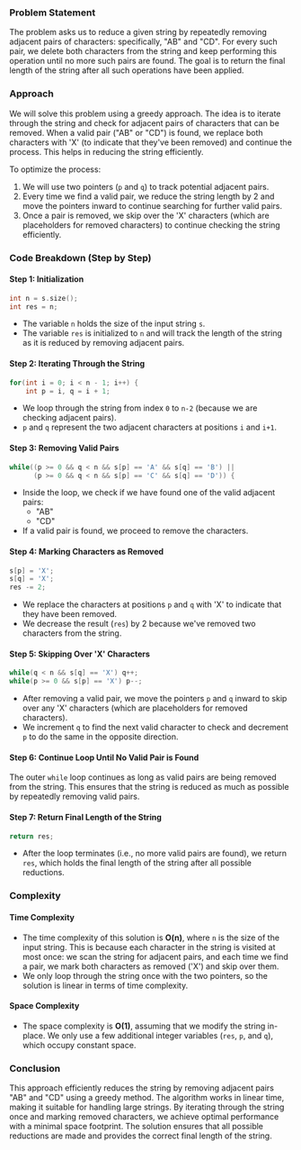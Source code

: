 ### Problem Statement

The problem asks us to reduce a given string by repeatedly removing adjacent pairs of characters: specifically, "AB" and "CD". For every such pair, we delete both characters from the string and keep performing this operation until no more such pairs are found. The goal is to return the final length of the string after all such operations have been applied.

### Approach

We will solve this problem using a greedy approach. The idea is to iterate through the string and check for adjacent pairs of characters that can be removed. When a valid pair ("AB" or "CD") is found, we replace both characters with 'X' (to indicate that they've been removed) and continue the process. This helps in reducing the string efficiently.

To optimize the process:
1. We will use two pointers (`p` and `q`) to track potential adjacent pairs.
2. Every time we find a valid pair, we reduce the string length by 2 and move the pointers inward to continue searching for further valid pairs.
3. Once a pair is removed, we skip over the 'X' characters (which are placeholders for removed characters) to continue checking the string efficiently.

### Code Breakdown (Step by Step)

#### Step 1: Initialization

```cpp
int n = s.size();
int res = n;
```

- The variable `n` holds the size of the input string `s`.
- The variable `res` is initialized to `n` and will track the length of the string as it is reduced by removing adjacent pairs.

#### Step 2: Iterating Through the String

```cpp
for(int i = 0; i < n - 1; i++) {
    int p = i, q = i + 1;
```

- We loop through the string from index `0` to `n-2` (because we are checking adjacent pairs).
- `p` and `q` represent the two adjacent characters at positions `i` and `i+1`.

#### Step 3: Removing Valid Pairs

```cpp
while((p >= 0 && q < n && s[p] == 'A' && s[q] == 'B') ||
      (p >= 0 && q < n && s[p] == 'C' && s[q] == 'D')) {
```

- Inside the loop, we check if we have found one of the valid adjacent pairs:
  - "AB"
  - "CD"
- If a valid pair is found, we proceed to remove the characters.

#### Step 4: Marking Characters as Removed

```cpp
s[p] = 'X';
s[q] = 'X';
res -= 2;
```

- We replace the characters at positions `p` and `q` with 'X' to indicate that they have been removed.
- We decrease the result (`res`) by 2 because we've removed two characters from the string.

#### Step 5: Skipping Over 'X' Characters

```cpp
while(q < n && s[q] == 'X') q++;
while(p >= 0 && s[p] == 'X') p--;
```

- After removing a valid pair, we move the pointers `p` and `q` inward to skip over any 'X' characters (which are placeholders for removed characters).
- We increment `q` to find the next valid character to check and decrement `p` to do the same in the opposite direction.

#### Step 6: Continue Loop Until No Valid Pair is Found

The outer `while` loop continues as long as valid pairs are being removed from the string. This ensures that the string is reduced as much as possible by repeatedly removing valid pairs.

#### Step 7: Return Final Length of the String

```cpp
return res;
```

- After the loop terminates (i.e., no more valid pairs are found), we return `res`, which holds the final length of the string after all possible reductions.

### Complexity

#### Time Complexity

- The time complexity of this solution is **O(n)**, where `n` is the size of the input string. This is because each character in the string is visited at most once: we scan the string for adjacent pairs, and each time we find a pair, we mark both characters as removed ('X') and skip over them.
- We only loop through the string once with the two pointers, so the solution is linear in terms of time complexity.

#### Space Complexity

- The space complexity is **O(1)**, assuming that we modify the string in-place. We only use a few additional integer variables (`res`, `p`, and `q`), which occupy constant space.

### Conclusion

This approach efficiently reduces the string by removing adjacent pairs "AB" and "CD" using a greedy method. The algorithm works in linear time, making it suitable for handling large strings. By iterating through the string once and marking removed characters, we achieve optimal performance with a minimal space footprint. The solution ensures that all possible reductions are made and provides the correct final length of the string.